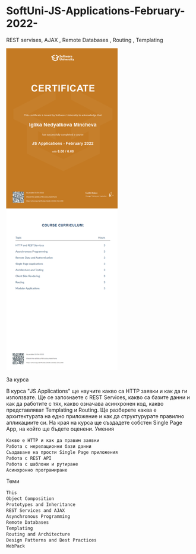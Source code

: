 # SoftUni-JS-Applications-February-2022-
REST servises, AJAX , Remote Databases , Routing , Templating 

<img src="images/JS%20Applications.jpeg" width="300">

За курса

В курса "JS Applications" ще научите какво сa HTTP заявки и как да ги използвате. Ще се запознаете с REST Services, какво са базите данни и как да работите с тях, какво означава асинхронен код, какво представляват Templating и Routing. Ще разберете каква е архитектурата на едно приложение и как да структурурате правилно апликациите си. На края на курса ще създадете собстен Single Page App, на който ще бъдете оценени.
Умения

    Какво е HTTP и как да правим заявки
    Работа с нерелационни бази данни
    Създаване на прости Single Page приложения
    Работа с REST API
    Работа с шаблони и рутиране
    Асинхронно програмиране

Теми

    This
    Object Composition
    Prototypes and Inheritance
    REST Services and AJAX
    Asynchronous Programming
    Remote Databases
    Templating
    Routing and Architecture
    Design Patterns and Best Practices
    WebPack
